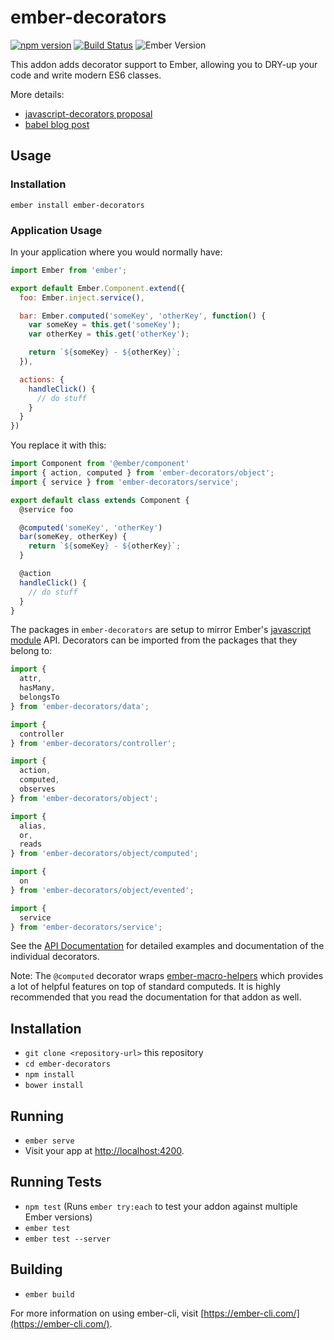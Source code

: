# ember-decorators

[![npm version](https://badge.fury.io/js/ember-decorators.svg)](https://badge.fury.io/js/ember-decorators)
[![Build Status](https://travis-ci.org/rwjblue/ember-decorators.svg?branch=master)](https://travis-ci.org/rwjblue/ember-decorators)
![Ember Version](https://embadge.io/v1/badge.svg?start=2.4.0)

This addon adds decorator support to Ember, allowing you to DRY-up your code and write modern ES6 classes.

More details:

* [javascript-decorators proposal](https://github.com/wycats/javascript-decorators)
* [babel blog post](http://babeljs.io/blog/2015/03/31/5.0.0/#stage-1:-decorators)

## Usage

### Installation

`ember install ember-decorators`

### Application Usage

In your application where you would normally have:

```javascript
import Ember from 'ember';

export default Ember.Component.extend({
  foo: Ember.inject.service(),

  bar: Ember.computed('someKey', 'otherKey', function() {
    var someKey = this.get('someKey');
    var otherKey = this.get('otherKey');

    return `${someKey} - ${otherKey}`;
  }),

  actions: {
    handleClick() {
      // do stuff
    }
  }
})

```

You replace it with this:

```javascript
import Component from '@ember/component'
import { action, computed } from 'ember-decorators/object';
import { service } from 'ember-decorators/service';

export default class extends Component {
  @service foo

  @computed('someKey', 'otherKey')
  bar(someKey, otherKey) {
    return `${someKey} - ${otherKey}`;
  }

  @action
  handleClick() {
    // do stuff
  }
}

```

The packages in `ember-decorators` are setup to mirror Ember's [javascript module](https://github.com/emberjs/rfcs/blob/master/text/0176-javascript-module-api.md)
API. Decorators can be imported from the packages that they belong to:

```javascript
import {
  attr,
  hasMany,
  belongsTo
} from 'ember-decorators/data';

import {
  controller
} from 'ember-decorators/controller';

import {
  action,
  computed,
  observes
} from 'ember-decorators/object';

import {
  alias,
  or,
  reads
} from 'ember-decorators/object/computed';

import {
  on
} from 'ember-decorators/object/evented';

import {
  service
} from 'ember-decorators/service';

```

See the [API Documentation](https://rwjblue.github.io/ember-decorators/docs/index.html)
for detailed examples and documentation of the individual decorators.

Note: The `@computed` decorator wraps [ember-macro-helpers](https://github.com/kellyselden/ember-macro-helpers)
which provides a lot of helpful features on top of standard computeds. It is
highly recommended that you read the documentation for that addon as well.

## Installation

* `git clone <repository-url>` this repository
* `cd ember-decorators`
* `npm install`
* `bower install`

## Running

* `ember serve`
* Visit your app at [http://localhost:4200](http://localhost:4200).

## Running Tests

* `npm test` (Runs `ember try:each` to test your addon against multiple Ember versions)
* `ember test`
* `ember test --server`

## Building

* `ember build`

For more information on using ember-cli, visit [https://ember-cli.com/](https://ember-cli.com/).
